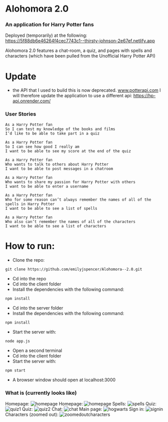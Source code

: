 # Alohomora 2.0

### An application for Harry Potter fans

Deployed (temporarily) at the following: https://5f88db6e46264f4cec7743c1--thirsty-johnson-2e67ef.netlify.app

Alohomora 2.0 features a chat-room, a quiz, and pages with spells and characters (which have been pulled from the Unofficial Harry Potter API)

# Update
- the API that I used to build this is now deprecated. www.potterapi.com
I will therefore update the application to use a different api: https://hp-api.onrender.com/

### User Stories

```
As a Harry Potter fan
So I can test my knowledge of the books and films
I’d like to be able to take part in a quiz

As a Harry Potter fan
So I can see how good I really am
I want to be able to see my score at the end of the quiz

As a Harry Potter fan
Who wants to talk to others about Harry Potter
I want to be able to post messages in a chatroom

As a Harry Potter fan
Who wants to share my passion for Harry Potter with others
I want to be able to enter a username

As a Harry Potter fan
Who for some reason can’t always remember the names of all of the spells in Harry Potter
I want to be able to see a list of spells

As a Harry Potter fan
Who also can’t remember the names of all of the characters
I want to be able to see a list of characters
```

# How to run:
* Clone the repo:
```
git clone https://github.com/emilyjspencer/Alohomora--2.0.git
```
* Cd into the repo
* Cd into the client folder
* Install the dependencies with the following command:
```
npm install
```
* Cd into the server folder
* Install the dependencies with the following command:
```
npm install
```
* Start the server with:
```
node app.js
```
* Open a second terminal
* Cd into the client folder
* Start the server with:
```
npm start
```
* A browser window should open at localhost:3000

### What is (currently looks like)

Homepage:
![homepage](homepage.png)
Homepage:
![homepage](homepage2.png)
Spells:
![spells](spells.png)
Quiz:
![quiz1](quiz1.png)
Quiz:
![quiz2](quiz2.png)
Chat:
![chat](chat.png)
Main page:
![hogwarts](hogwarts.png)
Sign in:
![signin](signin.png)
Characters (zoomed out):
![zoomedoutcharacters](zoomedoutcharacters.png)
